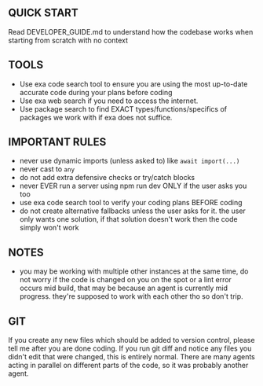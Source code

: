 ## QUICK START

Read DEVELOPER_GUIDE.md to understand how the codebase works when starting from scratch with no context

## TOOLS
- Use exa code search tool to ensure you are using the most up-to-date accurate code during your plans before coding
- Use exa web search if you need to access the internet.
- Use package search to find EXACT types/functions/specifics of packages we work with if exa does not suffice.

## IMPORTANT RULES
- never use dynamic imports (unless asked to) like `await import(...)`
- never cast to `any`
- do not add extra defensive checks or try/catch blocks
- never EVER run a server using npm run dev ONLY if the user asks you too
- use exa code search tool to verify your coding plans BEFORE coding
- do not create alternative fallbacks unless the user asks for it. the user only wants one solution, if that solution doesn't work then the code simply won't work

## NOTES
- you may be working with multiple other instances at the same time, do not worry if the code is changed on you on the spot or a lint error occurs mid build, that may be because an agent is currently mid progress. they're supposed to work with each other tho so don't trip.

## GIT
If you create any new files which should be added to version control, please tell me after you are done coding. If you run git diff and notice any files you didn't edit that were changed, this is entirely normal. There are many agents acting in parallel on different parts of the code, so it was probably another agent.